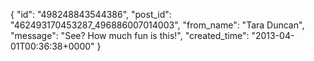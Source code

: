  {
   "id": "498248843544386",
   "post_id": "462493170453287_496886007014003",
   "from_name": "Tara Duncan",
   "message": "See?  How much fun is this!",
   "created_time": "2013-04-01T00:36:38+0000"
 }
